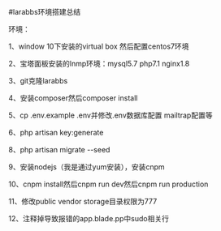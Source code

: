 #larabbs环境搭建总结

环境：

1、window 10下安装的virtual box 然后配置centos7环境

2、宝塔面板安装的lnmp环境：mysql5.7 php7.1 nginx1.8

3、git克隆larabbs

4、安装composer然后composer install

5、cp .env.example .env并修改.env数据库配置 mailtrap配置等

6、php artisan key:generate

8、php artisan migrate --seed

9、安装nodejs（我是通过yum安装），安装cnpm

10、cnpm install然后cnpm run dev然后cnpm run production

11、修改public vendor storage目录权限为777

12、注释掉导致报错的app.blade.pp中sudo相关行
